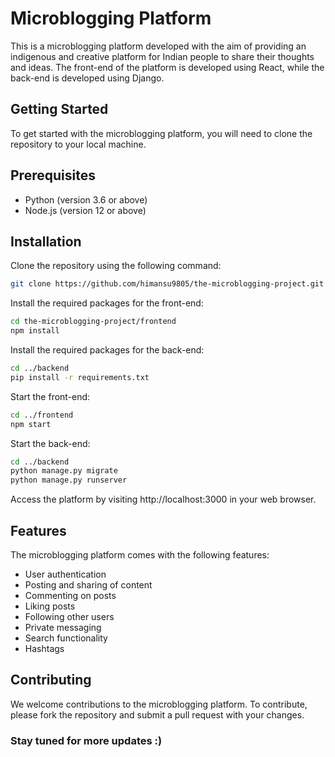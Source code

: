 # Microblogging Platform

This is a microblogging platform developed with the aim of providing an indigenous and creative platform for Indian people to share their thoughts and ideas. The front-end of the platform is developed using React, while the back-end is developed using Django.

## Getting Started

To get started with the microblogging platform, you will need to clone the repository to your local machine.

## Prerequisites

- Python (version 3.6 or above)
- Node.js (version 12 or above)

## Installation

Clone the repository using the following command:

```bash
git clone https://github.com/himansu9805/the-microblogging-project.git
```

Install the required packages for the front-end:

```bash
cd the-microblogging-project/frontend
npm install
```

Install the required packages for the back-end:

```bash
cd ../backend
pip install -r requirements.txt
```

Start the front-end:

```bash
cd ../frontend
npm start
```

Start the back-end:

```bash
cd ../backend
python manage.py migrate
python manage.py runserver
```

Access the platform by visiting http://localhost:3000 in your web browser.

## Features

The microblogging platform comes with the following features:

- User authentication
- Posting and sharing of content
- Commenting on posts
- Liking posts
- Following other users
- Private messaging
- Search functionality
- Hashtags

## Contributing

We welcome contributions to the microblogging platform. To contribute, please fork the repository and submit a pull request with your changes.

### Stay tuned for more updates :)

